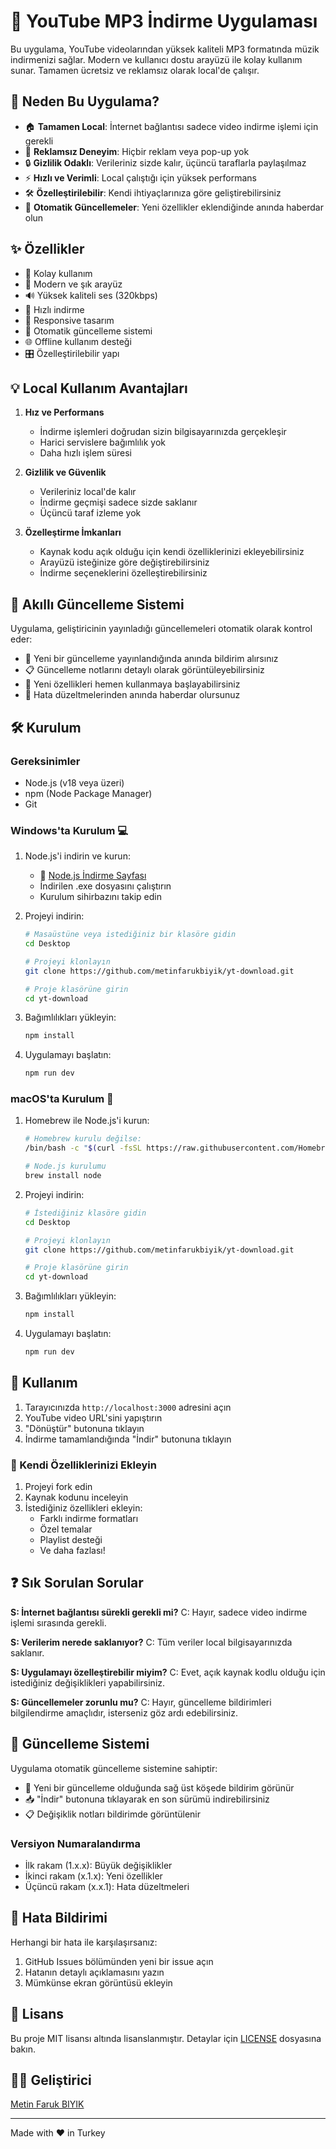 # 🎵 YouTube MP3 İndirme Uygulaması

Bu uygulama, YouTube videolarından yüksek kaliteli MP3 formatında müzik indirmenizi sağlar. Modern ve kullanıcı dostu arayüzü ile kolay kullanım sunar. Tamamen ücretsiz ve reklamsız olarak local'de çalışır.

## 🌟 Neden Bu Uygulama?

- 🏠 **Tamamen Local**: İnternet bağlantısı sadece video indirme işlemi için gerekli
- 🚫 **Reklamsız Deneyim**: Hiçbir reklam veya pop-up yok
- 🔒 **Gizlilik Odaklı**: Verileriniz sizde kalır, üçüncü taraflarla paylaşılmaz
- ⚡ **Hızlı ve Verimli**: Local çalıştığı için yüksek performans
- 🛠️ **Özelleştirilebilir**: Kendi ihtiyaçlarınıza göre geliştirebilirsiniz
- 🔄 **Otomatik Güncellemeler**: Yeni özellikler eklendiğinde anında haberdar olun

## ✨ Özellikler

- 🎯 Kolay kullanım
- 🎨 Modern ve şık arayüz
- 🔊 Yüksek kaliteli ses (320kbps)
- 🚀 Hızlı indirme
- 📱 Responsive tasarım
- 🔄 Otomatik güncelleme sistemi
- 🌐 Offline kullanım desteği
- 🎛️ Özelleştirilebilir yapı

## 💡 Local Kullanım Avantajları

1. **Hız ve Performans**
   - İndirme işlemleri doğrudan sizin bilgisayarınızda gerçekleşir
   - Harici servislere bağımlılık yok
   - Daha hızlı işlem süresi

2. **Gizlilik ve Güvenlik**
   - Verileriniz local'de kalır
   - İndirme geçmişi sadece sizde saklanır
   - Üçüncü taraf izleme yok

3. **Özelleştirme İmkanları**
   - Kaynak kodu açık olduğu için kendi özelliklerinizi ekleyebilirsiniz
   - Arayüzü isteğinize göre değiştirebilirsiniz
   - İndirme seçeneklerini özelleştirebilirsiniz

## 🔄 Akıllı Güncelleme Sistemi

Uygulama, geliştiricinin yayınladığı güncellemeleri otomatik olarak kontrol eder:

- 🔔 Yeni bir güncelleme yayınlandığında anında bildirim alırsınız
- 📋 Güncelleme notlarını detaylı olarak görüntüleyebilirsiniz
- 🎁 Yeni özellikleri hemen kullanmaya başlayabilirsiniz
- 🔧 Hata düzeltmelerinden anında haberdar olursunuz

## 🛠️ Kurulum

### Gereksinimler

- Node.js (v18 veya üzeri)
- npm (Node Package Manager)
- Git

### Windows'ta Kurulum 💻

1. Node.js'i indirin ve kurun:
   - 🔗 [Node.js İndirme Sayfası](https://nodejs.org/)
   - İndirilen .exe dosyasını çalıştırın
   - Kurulum sihirbazını takip edin

2. Projeyi indirin:
   ```bash
   # Masaüstüne veya istediğiniz bir klasöre gidin
   cd Desktop

   # Projeyi klonlayın
   git clone https://github.com/metinfarukbiyik/yt-download.git

   # Proje klasörüne girin
   cd yt-download
   ```

3. Bağımlılıkları yükleyin:
   ```bash
   npm install
   ```

4. Uygulamayı başlatın:
   ```bash
   npm run dev
   ```

### macOS'ta Kurulum 🍎

1. Homebrew ile Node.js'i kurun:
   ```bash
   # Homebrew kurulu değilse:
   /bin/bash -c "$(curl -fsSL https://raw.githubusercontent.com/Homebrew/install/HEAD/install.sh)"

   # Node.js kurulumu
   brew install node
   ```

2. Projeyi indirin:
   ```bash
   # İstediğiniz klasöre gidin
   cd Desktop

   # Projeyi klonlayın
   git clone https://github.com/metinfarukbiyik/yt-download.git

   # Proje klasörüne girin
   cd yt-download
   ```

3. Bağımlılıkları yükleyin:
   ```bash
   npm install
   ```

4. Uygulamayı başlatın:
   ```bash
   npm run dev
   ```

## 🎯 Kullanım

1. Tarayıcınızda `http://localhost:3000` adresini açın
2. YouTube video URL'sini yapıştırın
3. "Dönüştür" butonuna tıklayın
4. İndirme tamamlandığında "İndir" butonuna tıklayın

### 💪 Kendi Özelliklerinizi Ekleyin

1. Projeyi fork edin
2. Kaynak kodunu inceleyin
3. İstediğiniz özellikleri ekleyin:
   - Farklı indirme formatları
   - Özel temalar
   - Playlist desteği
   - Ve daha fazlası!

## ❓ Sık Sorulan Sorular

**S: İnternet bağlantısı sürekli gerekli mi?**
C: Hayır, sadece video indirme işlemi sırasında gerekli.

**S: Verilerim nerede saklanıyor?**
C: Tüm veriler local bilgisayarınızda saklanır.

**S: Uygulamayı özelleştirebilir miyim?**
C: Evet, açık kaynak kodlu olduğu için istediğiniz değişiklikleri yapabilirsiniz.

**S: Güncellemeler zorunlu mu?**
C: Hayır, güncelleme bildirimleri bilgilendirme amaçlıdır, isterseniz göz ardı edebilirsiniz.

## 🔄 Güncelleme Sistemi

Uygulama otomatik güncelleme sistemine sahiptir:

- 🔔 Yeni bir güncelleme olduğunda sağ üst köşede bildirim görünür
- 📥 "İndir" butonuna tıklayarak en son sürümü indirebilirsiniz
- 📋 Değişiklik notları bildirimde görüntülenir

### Versiyon Numaralandırma

- İlk rakam (1.x.x): Büyük değişiklikler
- İkinci rakam (x.1.x): Yeni özellikler
- Üçüncü rakam (x.x.1): Hata düzeltmeleri

## 🐛 Hata Bildirimi

Herhangi bir hata ile karşılaşırsanız:
1. GitHub Issues bölümünden yeni bir issue açın
2. Hatanın detaylı açıklamasını yazın
3. Mümkünse ekran görüntüsü ekleyin

## 📝 Lisans

Bu proje MIT lisansı altında lisanslanmıştır. Detaylar için [LICENSE](LICENSE) dosyasına bakın.

## 👨‍💻 Geliştirici

[Metin Faruk BIYIK](https://biyik.dev)

---

Made with ❤️ in Turkey

